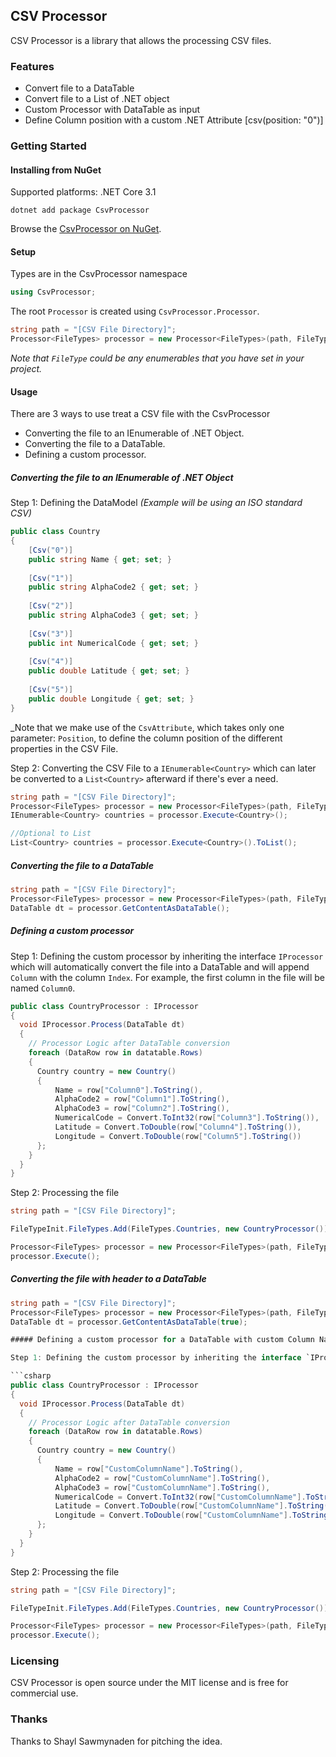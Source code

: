 ## CSV Processor

CSV Processor is a library that allows the processing CSV files.

### Features

- Convert file to a DataTable
- Convert file to a List of .NET object
- Custom Processor with DataTable as input
- Define Column position with a custom .NET Attribute [csv(position: "0")]

### Getting Started

#### Installing from NuGet

Supported platforms: .NET Core 3.1

```batch
dotnet add package CsvProcessor
```

Browse the <a href="https://www.nuget.org/packages/CsvProcessor/">CsvProcessor on NuGet</a>.

#### Setup

Types are in the CsvProcessor namespace

```csharp
using CsvProcessor;
```

The root `Processor` is created using `CsvProcessor.Processor`.

```csharp
string path = "[CSV File Directory]";
Processor<FileTypes> processor = new Processor<FileTypes>(path, FileTypes.Countries);
```

_Note that `FileType` could be any enumerables that you have set in your project._

#### Usage

There are 3 ways to use treat a CSV file with the CsvProcessor
- Converting the file to an IEnumerable of .NET Object.
- Converting the file to a DataTable.
- Defining a custom processor.

##### Converting the file to an IEnumerable of .NET Object

Step 1: Defining the DataModel _(Example will be using an ISO standard CSV)_

```csharp
public class Country
{
    [Csv("0")]
    public string Name { get; set; }
    
    [Csv("1")]
    public string AlphaCode2 { get; set; }
    
    [Csv("2")]
    public string AlphaCode3 { get; set; }
    
    [Csv("3")]
    public int NumericalCode { get; set; }
    
    [Csv("4")]
    public double Latitude { get; set; }
    
    [Csv("5")]
    public double Longitude { get; set; }
}
```

_Note that we make use of the `CsvAttribute`, which takes only one parameter: `Position`, to define the column position of the different properties in the CSV File.

Step 2: Converting the CSV File to a `IEnumerable<Country>` which can later be converted to a `List<Country>` afterward if there's ever a need.

```csharp
string path = "[CSV File Directory]";
Processor<FileTypes> processor = new Processor<FileTypes>(path, FileTypes.Countries);
IEnumerable<Country> countries = processor.Execute<Country>();

//Optional to List
List<Country> countries = processor.Execute<Country>().ToList();
```

##### Converting the file to a DataTable

```csharp
string path = "[CSV File Directory]";
Processor<FileTypes> processor = new Processor<FileTypes>(path, FileTypes.Countries);
DataTable dt = processor.GetContentAsDataTable();
```


##### Defining a custom processor

Step 1: Defining the custom processor by inheriting the interface `IProcessor` which will automatically convert the file into a DataTable and will append `Column` with the column `Index`. For example, the first column in the file will be named `Column0`.

```csharp
public class CountryProcessor : IProcessor
{
  void IProcessor.Process(DataTable dt)
  {
    // Processor Logic after DataTable conversion
    foreach (DataRow row in datatable.Rows)
    {
      Country country = new Country()
      {
          Name = row["Column0"].ToString(),
          AlphaCode2 = row["Column1"].ToString(),
          AlphaCode3 = row["Column2"].ToString(),
          NumericalCode = Convert.ToInt32(row["Column3"].ToString()),
          Latitude = Convert.ToDouble(row["Column4"].ToString()),
          Longitude = Convert.ToDouble(row["Column5"].ToString())
      };
    }
  }
}
```

Step 2: Processing the file

```csharp
string path = "[CSV File Directory]";

FileTypeInit.FileTypes.Add(FileTypes.Countries, new CountryProcessor());

Processor<FileTypes> processor = new Processor<FileTypes>(path, FileTypes.Countries);
processor.Execute();
```

##### Converting the file with header to a  DataTable

```csharp
string path = "[CSV File Directory]";
Processor<FileTypes> processor = new Processor<FileTypes>(path, FileTypes.Countries);
DataTable dt = processor.GetContentAsDataTable(true);

##### Defining a custom processor for a DataTable with custom Column Names

Step 1: Defining the custom processor by inheriting the interface `IProcessor` which will automatically convert the file into a DataTable and will append `Column` with the column `Index`. For example, the first column in the file will be named `Column0`.

```csharp
public class CountryProcessor : IProcessor
{
  void IProcessor.Process(DataTable dt)
  {
    // Processor Logic after DataTable conversion
    foreach (DataRow row in datatable.Rows)
    {
      Country country = new Country()
      {
          Name = row["CustomColumnName"].ToString(),
          AlphaCode2 = row["CustomColumnName"].ToString(),
          AlphaCode3 = row["CustomColumnName"].ToString(),
          NumericalCode = Convert.ToInt32(row["CustomColumnName"].ToString()),
          Latitude = Convert.ToDouble(row["CustomColumnName"].ToString()),
          Longitude = Convert.ToDouble(row["CustomColumnName"].ToString())
      };
    }
  }
}
```

Step 2: Processing the file

```csharp
string path = "[CSV File Directory]";

FileTypeInit.FileTypes.Add(FileTypes.Countries, new CountryProcessor());

Processor<FileTypes> processor = new Processor<FileTypes>(path, FileTypes.Countries);
processor.Execute();
```

### Licensing

CSV Processor is open source under the MIT license and is free for commercial use.

### Thanks

Thanks to Shayl Sawmynaden for pitching the idea.
